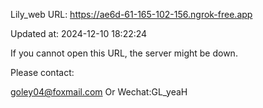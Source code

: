 Lily_web URL: https://ae6d-61-165-102-156.ngrok-free.app

Updated at: 2024-12-10 18:22:24

If you cannot open this URL, the server might be down.

Please contact: 

goley04@foxmail.com Or Wechat:GL_yeaH